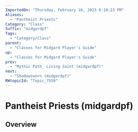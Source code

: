 ```yaml
---
ImportedOn: "Thursday, February 16, 2023 6:10:23 PM"
Aliases:
  - "Pantheist Priests"
Category: "Class"
Suffix: "midgardpf"
Tags:
  - "Category/Class"
parent:
  - "Classes for Midgard Player's Guide"
up:
  - "Classes for Midgard Player's Guide"
prev:
  - "Mythic Path_ Living Saint (midgardpf)"
next:
  - "Shadowsworn (midgardpf)"
RWtopicId: "Topic_7559"
---
```

# Pantheist Priests (midgardpf)
## Overview
